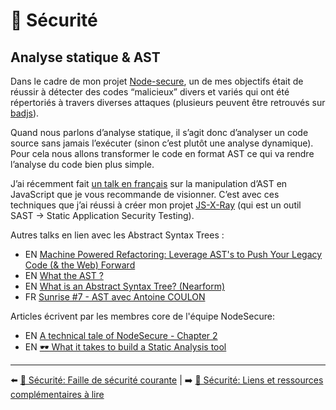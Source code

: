 # 🔐 Sécurité

## Analyse statique & AST
Dans le cadre de mon projet [Node-secure](https://github.com/ES-Community/nsecure), un de mes objectifs était de réussir à détecter des codes “malicieux” divers et variés qui ont été répertoriés à travers diverses attaques (plusieurs peuvent être retrouvés sur [badjs](https://badjs.org/)).

Quand nous parlons d’analyse statique, il s’agit donc d’analyser un code source sans jamais l’exécuter (sinon c’est plutôt une analyse dynamique). Pour cela nous allons transformer le code en format AST ce qui va rendre l’analyse du code bien plus simple.

J’ai récemment fait [un talk en français](https://www.youtube.com/watch?v=zSYrEbggqWA&feature=youtu.be) sur la manipulation d’AST en JavaScript que je vous recommande de visionner. C’est avec ces techniques que j’ai réussi à créer mon projet [JS-X-Ray](https://github.com/fraxken/js-x-ray) (qui est un outil SAST -> Static Application Security Testing).

Autres talks en lien avec les Abstract Syntax Trees :

- EN [Machine Powered Refactoring: Leverage AST's to Push Your Legacy Code (& the Web) Forward](https://www.youtube.com/watch?v=s8g_cBfm9d0&list=PLfMzBWSH11xaZvhv1X5Fq1H-oMdnAtG6k&index=2)
- EN [What the AST ?](https://www.youtube.com/watch?v=BtD2OrlLBhI&list=PLyspMSh4XhLP-mqulUMcaqTbLo-ZJxSX5&index=36)
- EN [What is an Abstract Syntax Tree? (Nearform)](https://www.nearform.com/blog/what-is-an-abstract-syntax-tree/)
- FR [Sunrise #7 - AST avec Antoine COULON](https://www.youtube.com/watch?v=8l2ByutdFJ8)

Articles écrivent par les membres core de l'équipe NodeSecure:

- EN [A technical tale of NodeSecure - Chapter 2](https://dev.to/nodesecure/a-technical-tale-of-nodesecure-chapter-2-2p17)
- EN [🕶 What it takes to build a Static Analysis tool](https://dev.to/antoinecoulon/what-it-takes-to-build-a-static-analysis-tool-4p40)

---

⬅️ [🔐 Sécurité: Faille de sécurité courante](./5-faille-securite-courante.md) |
➡️ [🔐 Sécurité: Liens et ressources complémentaires à lire](./7-liens-et-ressources.md)
